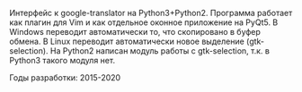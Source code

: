 Интерфейс к google-translator на Python3+Python2. 
Программа работает как плагин для Vim и как отдельное оконное приложение на PyQt5.
В Windows переводит автоматически то, что скопировано в буфер обмена.
В Linux переводит автоматически новое выделение (gtk-selection). 
На Python2 написан модуль работы с gtk-selection, т.к. в Python3 такого модуля нет.

Годы разработки: 2015-2020
